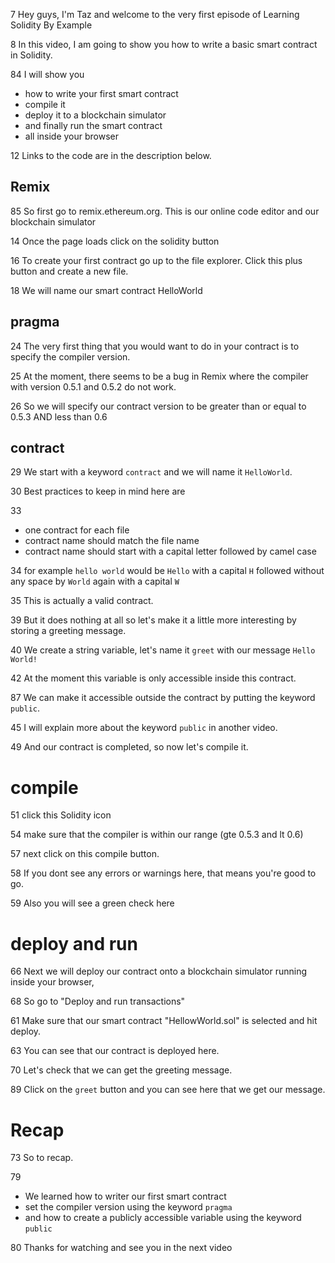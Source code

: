 7 Hey guys, I'm Taz and welcome to the very first episode of Learning Solidity By Example

8 In this video, I am going to show you how to write a basic smart contract in Solidity.

84 I will show you

- how to write your first smart contract
- compile it
- deploy it to a blockchain simulator
- and finally run the smart contract
- all inside your browser

12 Links to the code are in the description below.

## Remix

85
So first go to remix.ethereum.org. This is our online code editor and our
blockchain simulator

14 Once the page loads click on the solidity button

16
To create your first contract go up to the file explorer.
Click this plus button and create a new file.

18 We will name our smart contract HelloWorld

## pragma

24
The very first thing that you would want to do in your contract is to specify the
compiler version.

25
At the moment, there seems to be a bug in Remix where the compiler with version 0.5.1 and 0.5.2 do not work.

26
So we will specify our contract version to be greater than or equal to 0.5.3 AND less than 0.6

## contract

29
We start with a keyword `contract` and we will name it `HelloWorld`.

30
Best practices to keep in mind here are

33

- one contract for each file
- contract name should match the file name
- contract name should start with a capital letter followed by camel case

34
for example `hello world` would be `Hello` with a capital `H` followed without any space by `World` again with a capital `W`

35
This is actually a valid contract.

39
But it does nothing at all so let's make it a little more interesting by
storing a greeting message.

40
We create a string variable, let's name it `greet` with our message `Hello World!`

42
At the moment this variable is only accessible inside this contract.

87
We can make it accessible outside the contract by putting the keyword `public`.

45
I will explain more about the keyword `public` in another video.

49
And our contract is completed, so now let's compile it.

# compile

51
click this Solidity icon

54
make sure that the compiler is within our range (gte 0.5.3 and lt 0.6)

57
next click on this compile button.

58
If you dont see any errors or warnings here, that means you're good to go.

59
Also you will see a green check here

# deploy and run

66
Next we will deploy our contract onto a blockchain simulator running inside your browser,

68
So go to "Deploy and run transactions"

61
Make sure that our smart contract "HellowWorld.sol" is selected and hit deploy.

63
You can see that our contract is deployed here.

70
Let's check that we can get the greeting message.

89
Click on the `greet` button and you can see here that we get our message.

# Recap

73
So to recap.

79

- We learned how to writer our first smart contract
- set the compiler version using the keyword `pragma`
- and how to create a publicly accessible variable using the keyword `public`

80
Thanks for watching and see you in the next video
